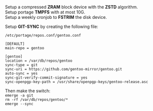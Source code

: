 Setup a compressed **ZRAM** block device with the **ZSTD** algorithm. \
Setup portage **TMPFS** with at most 10G. \
Setup a weekly cronjob to **FSTRIM** the disk device.


Setup **GIT-SYNC** by creating the following file:

```
/etc/portage/repos.conf/gentoo.conf 

[DEFAULT]
main-repo = gentoo

[gentoo]
location = /var/db/repos/gentoo
sync-type = git
sync-uri = https://github.com/gentoo-mirror/gentoo.git
auto-sync = yes
sync-git-verify-commit-signature = yes
sync-openpgp-key-path = /usr/share/openpgp-keys/gentoo-release.asc
```

Then make the switch: \
`emerge -a git` \
`rm -rf /var/db/repos/gentoo/*` \
`emerge --sync`
